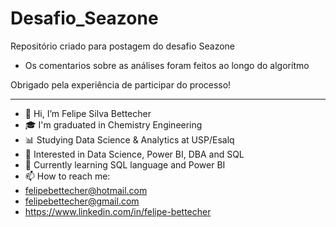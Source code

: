 # Desafio_Seazone

Repositório criado para postagem do desafio Seazone

* Os comentarios sobre as análises foram feitos ao longo do algorítmo

Obrigado pela experiência de participar do processo!

-----------------------------------------------------------------------------------------
- 👋 Hi, I’m Felipe Silva Bettecher
- 🎓 I'm graduated in Chemistry Engineering
- 📊 Studying Data Science & Analytics at USP/Esalq
- 👀 Interested in Data Science, Power BI, DBA and SQL
- 🌱 Currently learning SQL language and Power BI
- 📫 How to reach me:
- felipebettecher@hotmail.com
- felipebettecher@gmail.com
- https://www.linkedin.com/in/felipe-bettecher


<!---
fsbettecher/fsbettecher is a ✨ special ✨ repository because its `README.md` (this file) appears on your GitHub profile.
You can click the Preview link to take a look at your changes.
--->

